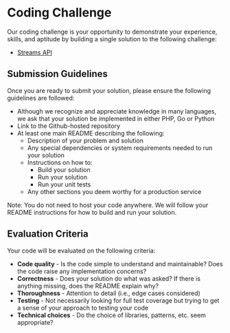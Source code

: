 # Coding Challenge
Our coding challenge is your opportunity to demonstrate your experience, skills, and aptitude by building a single solution to the following challenge:
- [Streams API](https://github.com/discovery-digital/svc-codingchallenge/blob/master/streams_api.md)

## Submission Guidelines
Once you are ready to submit your solution, please ensure the following guidelines are followed:
- Although we recognize and appreciate knowledge in many languages, we ask that your solution be implemented in either PHP, Go or Python
- Link to the Github-hosted repository
- At least one main README describing the following:
  - Description of your problem and solution
  - Any special dependencies or system requirements needed to run your solution
  - Instructions on how to:
    - Build your solution
    - Run your solution
    - Run your unit tests
  - Any other sections you deem worthy for a production service

Note: You do not need to host your code anywhere. We will follow your README instructions for how to build and run your solution.

## Evaluation Criteria
Your code will be evaluated on the following criteria:
- **Code quality** - Is the code simple to understand and maintainable? Does the code raise any implementation concerns?
- **Correctness** - Does your solution do what was asked? If there is anything missing, does the README explain why?
- **Thoroughness** - Attention to detail (i.e., edge cases considered)
- **Testing** - Not necessarily looking for full test coverage but trying to get a sense of your approach to testing your code 
- **Technical choices** - Do the choice of libraries, patterns, etc. seem appropriate?
